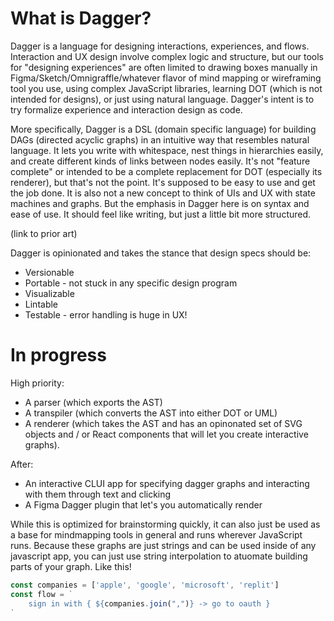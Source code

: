 # What is Dagger?

Dagger is a language for designing interactions, experiences, and flows. Interaction and UX design involve complex logic and structure, but our tools for "designing experiences" are often limited to drawing boxes manually in Figma/Sketch/Omnigraffle/whatever flavor of mind mapping or wireframing tool you use, using complex JavaScript libraries, learning DOT (which is not intended for designs), or just using natural language. Dagger's intent is to try formalize experience and interaction design as code.

More specifically, Dagger is a DSL (domain specific language) for building DAGs (directed acyclic graphs) in an intuitive way that resembles natural language. It lets you write with whitespace, nest things in hierarchies easily, and create different kinds of links between nodes easily. It's not "feature complete" or intended to be a complete replacement for DOT (especially its renderer), but that's not the point. It's supposed to be easy to use and get the job done. It is also not a new concept to think of UIs and UX with state machines and graphs. But the emphasis in Dagger here is on syntax and ease of use. It should feel like writing, but just a little bit more structured.

(link to prior art)

Dagger is opinionated and takes the stance that design specs should be: 
- Versionable
- Portable - not stuck in any specific design program
- Visualizable
- Lintable
- Testable - error handling is huge in UX! 

# In progress

High priority:
- A parser (which exports the AST)
- A transpiler (which converts the AST into either DOT or UML)
- A renderer (which takes the AST and has an opinonated set of SVG objects and / or React components that will let you create interactive graphs).

After:
- An interactive CLUI app for specifying dagger graphs and interacting with them through text and clicking
- A Figma Dagger plugin that let's you automatically render 

While this is optimized for brainstorming quickly, it can also just be used as a base for mindmapping tools in general and runs wherever JavaScript runs. Because these graphs are just strings and can be used inside of any javascript app, you can just use string interpolation to atuomate building parts of your graph. Like this!

```javascript
const companies = ['apple', 'google', 'microsoft', 'replit']
const flow = `
    sign in with { ${companies.join(",")} -> go to oauth }
`
```
